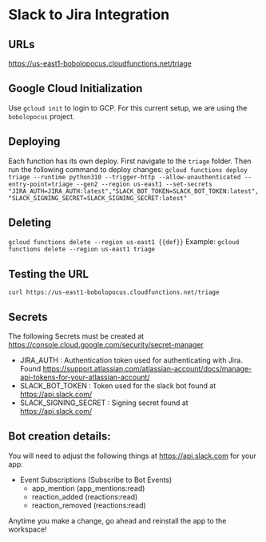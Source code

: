 # Slack to Jira Integration


## URLs
https://us-east1-bobolopocus.cloudfunctions.net/triage

## Google Cloud Initialization
Use `gcloud init` to login to GCP. For this current setup, we are using the `bobolopocus` project.

## Deploying
Each function has its own deploy. First navigate to the `triage` folder. Then run the following command to deploy changes:
```gcloud functions deploy triage --runtime python310 --trigger-http --allow-unauthenticated --entry-point=triage --gen2 --region us-east1 --set-secrets "JIRA_AUTH=JIRA_AUTH:latest","SLACK_BOT_TOKEN=SLACK_BOT_TOKEN:latest","SLACK_SIGNING_SECRET=SLACK_SIGNING_SECRET:latest"```

## Deleting
```gcloud functions delete --region us-east1 {{def}}```
Example:
```gcloud functions delete --region us-east1 triage```

## Testing the URL
```curl https://us-east1-bobolopocus.cloudfunctions.net/triage```

## Secrets
The following Secrets must be created at https://console.cloud.google.com/security/secret-manager
- JIRA_AUTH : Authentication token used for authenticating with Jira. Found https://support.atlassian.com/atlassian-account/docs/manage-api-tokens-for-your-atlassian-account/
- SLACK_BOT_TOKEN : Token used for the slack bot found at https://api.slack.com/
- SLACK_SIGNING_SECRET : Signing secret found at https://api.slack.com/

## Bot creation details:
You will need to adjust the following things at https://api.slack.com for your app:
- Event Subscriptions (Subscribe to Bot Events)
  - app_mention (app_mentions:read)
  - reaction_added (reactions:read)
  - reaction_removed (reactions:read)

Anytime you make a change, go ahead and reinstall the app to the workspace!